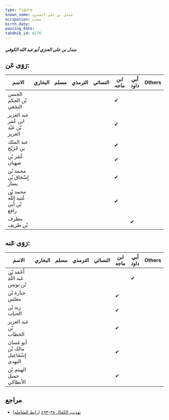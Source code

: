 ```yaml
---
type: figure
known_name: مندل بن علي العنزي
occupation: محدث
birth_date:
passing_date:
tahdhib_id: 6176
---
```

##### مندل بن علي العنزي أبو عبد الله الكوفي

## رَوَى عَن:
| الاسم                                 | البخاري | مسلم | الترمذي | النسائي | ابن ماجه | أبي داود | Others |
| ------------------------------------- | ------- | ---- | ------- | ------- | -------- | -------- | ------ |
| الحسن بْن الحكم النخعي                |         |      |         |         | ✔        |          |        |
| عبد العزيز ابن عُمَر بْن عَبْد العزيز |         |      |         |         | ✔        |          |        |
| عبد الملك بن جُرَيْج                  |         |      |         |         | ✔        |          |        |
| عُمَر بْن صهبان                       |         |      |         |         | ✔        |          |        |
| محمد بْن إِسْحَاق بْن يسار            |         |      |         |         | ✔        |          |        |
| محمد بْن عُبَيد اللَّه بْن أَبي رافع  |         |      |         |         | ✔        |          |        |
| مطرف بْن طريف                         |         |      |         |         |          | ✔        |        |
## رَوَى عَنه:
| الاسم                                | البخاري | مسلم | الترمذي | النسائي | ابن ماجه | أبي داود | Others |
| ------------------------------------ | ------- | ---- | ------- | ------- | -------- | -------- | ------ |
| أَحْمَد بْن عَبد اللَّهِ بْن يونس    |         |      |         |         |          | ✔        |        |
| جبارة بْن مغلس                       |         |      |         |         | ✔        |          |        |
| زيد بْن الحباب                       |         |      |         |         | ✔        |          |        |
| عبد العزيز بْن الخطاب                |         |      |         |         | ✔        |          |        |
| أبو غسان مالك بْن إِسْمَاعِيل النهدي |         |      |         |         | ✔        |          |        |
| الهيثم بْن جميل الأنطاكي             |         |      |         |         | ✔        |          |        |
## مراجع
- [تهذيب الكمال ٢٨-٤٩٣](obsidian://open?vault=Tahdhib-al-Kamal&file=Figures/٦١٧٦-مندل%20بن%20علي%20العنزي%20أبو%20عبد%20الله%20الكوفي) ([رابط الشاملة](https://shamela.ws/book/3722/15468))